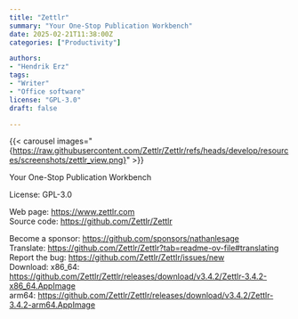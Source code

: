 ```yaml
---
title: "Zettlr"
summary: "Your One-Stop Publication Workbench"
date: 2025-02-21T11:38:00Z
categories: ["Productivity"]

authors:
- "Hendrik Erz"
tags: 
- "Writer"
- "Office software"
license: "GPL-3.0"
draft: false

---
```


{{< carousel images="{https://raw.githubusercontent.com/Zettlr/Zettlr/refs/heads/develop/resources/screenshots/zettlr_view.png}" >}}

Your One-Stop Publication Workbench

License: GPL-3.0

Web page: <https://www.zettlr.com>  
Source code: <https://github.com/Zettlr/Zettlr>

Become a sponsor: <https://github.com/sponsors/nathanlesage>  
Translate: <https://github.com/Zettlr/Zettlr?tab=readme-ov-file#translating>  
Report the bug: <https://github.com/Zettlr/Zettlr/issues/new>  
Download:   x86_64: <https://github.com/Zettlr/Zettlr/releases/download/v3.4.2/Zettlr-3.4.2-x86_64.AppImage>  
            arm64: <https://github.com/Zettlr/Zettlr/releases/download/v3.4.2/Zettlr-3.4.2-arm64.AppImage>
